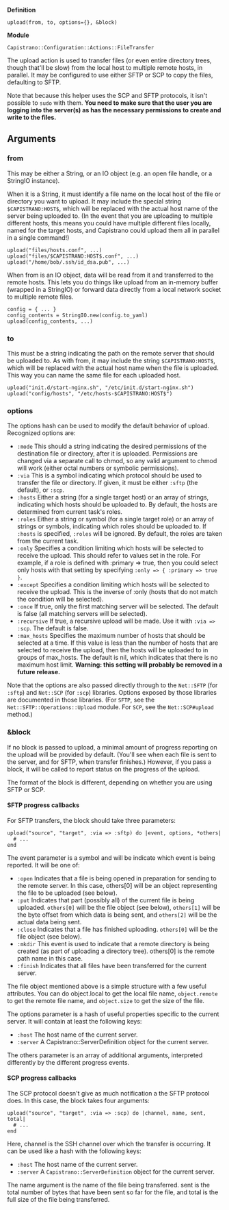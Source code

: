 **Definition**

    upload(from, to, options={}, &block) 

**Module**

    Capistrano::Configuration::Actions::FileTransfer 

The upload action is used to transfer files (or even entire directory trees, though that'll be slow) from the local host to multiple remote hosts, in parallel. It may be configured to use either SFTP or SCP to copy the files, defaulting to SFTP.

Note that because this helper uses the SCP and SFTP protocols, it isn't possible to `sudo` with them. **You need to make sure that the user you are logging into the server(s) as has the necessary permissions to create and write to the files.**

## Arguments

### from

This may be either a String, or an IO object (e.g. an open file handle, or a StringIO instance).

When it is a String, it must identify a file name on the local host of the file or directory you want to upload. It may include the special string `$CAPISTRANO:HOST$`, which will be replaced with the actual host name of the server being uploaded to. (In the event that you are uploading to multiple different hosts, this means you could have multiple different files locally, named for the target hosts, and Capistrano could upload them all in parallel in a single command!)

    upload("files/hosts.conf", ...)
    upload("files/$CAPISTRANO:HOST$.conf", ...)
    upload("/home/bob/.ssh/id_dsa.pub", ...)

When from is an IO object, data will be read from it and transferred to the remote hosts. This lets you do things like upload from an in-memory buffer (wrapped in a StringIO) or forward data directly from a local network socket to multiple remote files.

    config = { ... }
    config_contents = StringIO.new(config.to_yaml)
    upload(config_contents, ...)

### to

This must be a string indicating the path on the remote server that should be uploaded to. As with from, it may include the string `$CAPISTRANO:HOST$`, which will be replaced with the actual host name when the file is uploaded. This way you can name the same file for each uploaded host.

    upload("init.d/start-nginx.sh", "/etc/init.d/start-nginx.sh")
    upload("config/hosts", "/etc/hosts-$CAPISTRANO:HOST$")


### options

The options hash can be used to modify the default behavior of upload. Recognized options are: 

* `:mode` This should a string indicating the desired permissions of the destination file or directory, after it is uploaded. Permissions are changed via a separate call to chmod, so any valid argument to chmod will work (either octal numbers or symbolic permissions). 
* `:via` This is a symbol indicating which protocol should be used to transfer the file or directory. If given, it must be either `:sftp` (the default), or `:scp`. 
* `:hosts` Either a string (for a single target host) or an array of strings, indicating which hosts should be uploaded to. By default, the hosts are determined from current task's roles. 
* `:roles` Either a string or symbol (for a single target role) or an array of strings or symbols, indicating which roles should be uploaded to. If `:hosts` is specified, `:roles` will be ignored. By default, the roles are taken from the current task. 
* `:only` Specifies a condition limiting which hosts will be selected to receive the upload. This should refer to values set in the role. For example, if a role is defined with :primary => true, then you could select only hosts with that setting by specifying `:only => { :primary => true }`. 
* `:except` Specifies a condition limiting which hosts will be selected to receive the upload. This is the inverse of :only (hosts that do not match the condition will be selected). 
* `:once` If true, only the first matching server will be selected. The default is false (all matching servers will be selected). 
* `:recursive` If true, a recursive upload will be made. Use it with `:via => :scp`. The default is false. 
* `:max_hosts`     Specifies the maximum number of hosts that should be selected at a time. If this value is less than the number of hosts that are selected to receive the upload, then the hosts will be uploaded to in groups of max_hosts. The default is nil, which indicates that there is no maximum host limit. **Warning: this setting will probably be removed in a future release.**

Note that the options are also passed directly through to the `Net::SFTP` (for `:sftp`) and `Net::SCP` (for `:scp`) libraries. Options exposed by those libraries are documented in those libraries. (For `SFTP`, see the `Net::SFTP::Operations::Upload` module. For `SCP`, see the `Net::SCP#upload` method.) 

###  &block

If no block is passed to upload, a minimal amount of progress reporting on the upload will be provided by default. (You'll see when each file is sent to the server, and for SFTP, when transfer finishes.) However, if you pass a block, it will be called to report status on the progress of the upload.

The format of the block is different, depending on whether you are using SFTP or SCP. 

####  SFTP progress callbacks

For SFTP transfers, the block should take three parameters:

    upload("source", "target", :via => :sftp) do |event, options, *others|
      # ...
    end

The event parameter is a symbol and will be indicate which event is being reported. It will be one of:

* `:open` Indicates that a file is being opened in preparation for sending to the remote server. In this case, others[0] will be an object representing the file to be uploaded (see below). 
* `:put` Indicates that part (possibly all) of the current file is being uploaded. `others[0]` will be the file object (see below), `others[1]` will be the byte offset from which data is being sent, and `others[2]` will be the actual data being sent. 
* `:close` Indicates that a file has finished uploading. `others[0]` will be the file object (see below). 
* `:mkdir` This event is used to indicate that a remote directory is being created (as part of uploading a directory tree). others[0] is the remote path name in this case. 
* `:finish` Indicates that all files have been transferred for the current server. 

The file object mentioned above is a simple structure with a few useful attributes. You can do object.local to get the local file name, `object.remote` to get the remote file name, and `object.size` to get the size of the file.

The options parameter is a hash of useful properties specific to the current server. It will contain at least the following keys:

* `:host` The host name of the current server. 
* `:server` A Capistrano::ServerDefinition object for the current server. 

The others parameter is an array of additional arguments, interpreted differently by the different progress events. 

####  SCP progress callbacks

The SCP protocol doesn't give as much notification a the SFTP protocol does. In this case, the block takes four arguments:

    upload("source", "target", :via => :scp) do |channel, name, sent, total|
      # ...
    end

Here, channel is the SSH channel over which the transfer is occurring. It can be used like a hash with the following keys:

* `:host` The host name of the current server. 
* `:server` A `Capistrano::ServerDefinition` object for the current server. 

The name argument is the name of the file being transferred. sent is the total number of bytes that have been sent so far for the file, and total is the full size of the file being transferred.
